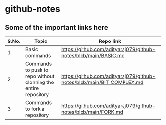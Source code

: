 # github-notes

## Some of the important links here

S.No.  |  Topic  |  Repo link
-----  |  -----  |  ---------
1  |  Basic commands  |  https://github.com/adityaraj079/github-notes/blob/main/BASIC.md
2  |  Commands to push to repo without clonning the entire repository  |  https://github.com/adityaraj079/github-notes/blob/main/BIT_COMPLEX.md
3  |  Commands to fork a repository  |  https://github.com/adityaraj079/github-notes/blob/main/FORK.md
